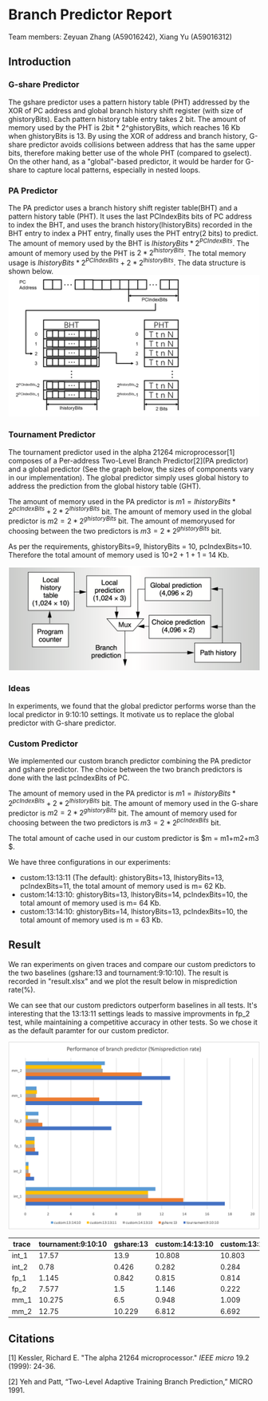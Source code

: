 # Branch Predictor Report

Team members: Zeyuan Zhang (A59016242), Xiang Yu (A59016312)

## Introduction

### G-share Predictor

The gshare predictor uses a pattern history table (PHT) addressed by the XOR of PC address and global branch history shift register (with size of ghistoryBits). Each pattern history table entry takes 2 bit. The amount of memory used by the PHT is 2bit * 2^ghistoryBits, which reaches 16 Kb when ghistoryBits is 13. By using the XOR of address and branch history, G-share predictor avoids collisions between address that has the same upper bits, therefore making better use of the whole PHT (compared to gselect). On the other hand, as a "global"-based predictor, it would be harder for G-share to capture local patterns, especially in nested loops. 


### PA Predictor

The PA predictor uses a branch history shift register table(BHT) and a pattern history table (PHT). It uses the last PCIndexBits bits of PC address to index the BHT, and uses the branch history(lhistoryBits) recorded in the BHT entry to index a PHT entry, finally uses the PHT entry(2 bits) to predict.
The amount of memory used by the BHT is $lhistoryBits * 2^{PCIndexBits}$.
The amount of memory used by the PHT is $2 * 2^{lhistoryBits}$.
The total memory usage is $lhistoryBits * 2^{PCIndexBits} + 2 * 2^{lhistoryBits}$.
The data structure is shown below.
<img src="assets/PA.png"/>

### Tournament Predictor

The tournament predictor used in the alpha 21264 microprocessor[1] composes of a Per-address Two-Level Branch Predictor\[2\](PA predictor) and a global predictor (See the graph below, the sizes of components vary in our implementation). The global predictor simply uses global history to address the prediction from the global history table (GHT).

The amount of memory used in the PA predictor is $m1 = lhistoryBits*2^{pcIndexBits} + 2*2^{lhistoryBits}$ bit. 
The amount of memory used in the global predictor is $m2 = 2 * 2^{ghistoryBits}$ bit. 
The amount of memoryused for choosing between the two predictors is $m3 = 2 * 2^{ghistoryBits}$ bit. 

As per the requirements, ghistoryBits=9, lhistoryBits = 10, pcIndexBits=10. Therefore the total amount of memory used is 10+2 + 1 + 1 = 14 Kb.

<img src="assets/image-20221130210556203.png" alt="image-20221130210556203" style="zoom:50%;" />

### Ideas

In experiments, we found that the global predictor performs worse than the local predictor in 9:10:10 settings. It motivate us to replace the global predictor with G-share predictor.

### Custom Predictor

We implemented our custom branch predictor combining the PA predictor and gshare predictor. The choice between the two branch predictors is done with the last pcIndexBits of PC.

The amount of memory used in the PA predictor is $m1 = lhistoryBits*2^{pcIndexBits} + 2*2^{lhistoryBits}$ bit. 
The amount of memory used in the G-share predictor is $m2 = 2 * 2^{ghistoryBits}$ bit. 
The amount of memory used for choosing between the two predictors is $m3 = 2 * 2^{pcIndexBits}$ bit. 

The total amount of cache used in our custom predictor is $m =  m1+m2+m3 $.

We have three configurations in our experiments:

- custom:13:13:11 (The default): ghistoryBits=13, lhistoryBits=13, pcIndexBits=11, the total amount of memory used is m= 62 Kb. 
- custom:14:13:10: ghistoryBits=13, lhistoryBits=14, pcIndexBits=10,  the total amount of memory used is m= 64 Kb. 
- custom:13:14:10: ghistoryBits=14, lhistoryBits=13, pcIndexBits=10, the total amount of memory used is m = 63 Kb.



## Result

We ran experiments on given traces and compare our custom predictors to the two baselines (gshare:13 and tournament:9:10:10). The result is recorded in "result.xlsx" and we plot the result below in misprediction rate(%).

We can see that our custom predictors outperform baselines in all tests. It's interesting that the 13:13:11 settings leads to massive improvments in fp_2 test, while maintaining a competitive accuracy in other tests. So we chose it as the default paramter for our custom predictor.

<img src="assets/image-20221130212542685.png" alt="image-20221130212542685" style="zoom:80%;" />

|  trace   | tournament:9:10:10  | gshare:13  | custom:14:13:10  | custom:13:13:11  | custom:13:14:10  |
|  ----  | ----  | ----  | ----  | ----  | ----  |
| int_1  | 17.57 | 13.9 | 10.808 | 10.803 | 11.447 |
| int_2  | 0.78 | 0.426 | 0.282 | 0.284 | 0.28 |
| fp_1  | 1.145 | 0.842 | 0.815 | 0.814 | 0.815 |
| fp_2  | 7.577 | 1.5 | 1.146 | 0.222 | 1.146 |
| mm_1  | 10.275 | 6.5 | 0.948 | 1.009 | 0.972 |
| mm_2  | 12.75 | 10.229 | 6.812 | 6.692 | 6.989 |


## Citations

[1] Kessler, Richard E. "The alpha 21264 microprocessor." *IEEE micro* 19.2 (1999): 24-36.

[2] Yeh and Patt, “Two-Level Adaptive Training Branch Prediction,” MICRO 1991.


